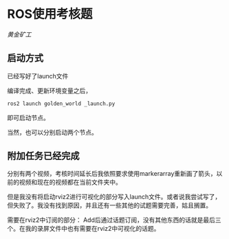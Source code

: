 # ROS使用考核题
*黄金矿工*

## 启动方式
已经写好了launch文件

编译完成、更新环境变量之后，
```bash
ros2 launch golden_world _launch.py
```
即可启动节点。

当然，也可以分别启动两个节点。

## 附加任务已经完成

分别有两个视频，考核时间延长后我依照要求使用markerarray重新画了箭头，以前的视频和现在的视频都在当前文件夹中。

但是我没有将启动rviz2进行可视化的部分写入launch文件。或者说我尝试写了，但失败了。我没有找到原因，并且还有一些其他的试题需要完善，姑且搁置。

需要在rviz2中订阅的部分：
Add后通过话题订阅，没有其他东西的话就是最后三个。在我的录屏文件中也有需要在rviz2中可视化的话题。


